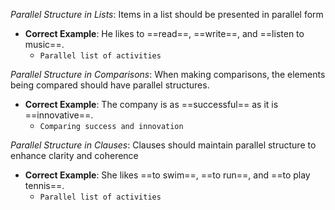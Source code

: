 *Parallel Structure in Lists*: Items in a list should be presented in parallel form
- **Correct Example**: He likes to ==read==, ==write==, and ==listen to music==. 
	- `Parallel list of activities`


*Parallel Structure in Comparisons*: When making comparisons, the elements being compared should have parallel structures.
- **Correct Example**: The company is as ==successful== as it is ==innovative==.
	- `Comparing success and innovation`


*Parallel Structure in Clauses*: Clauses should maintain parallel structure to enhance clarity and coherence
- **Correct Example**: She likes ==to swim==, ==to run==, and ==to play tennis==.
	- `Parallel list of activities`
